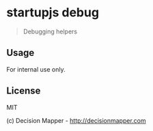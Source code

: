 # startupjs debug

> Debugging helpers

## Usage

For internal use only.

## License

MIT

(c) Decision Mapper - http://decisionmapper.com
